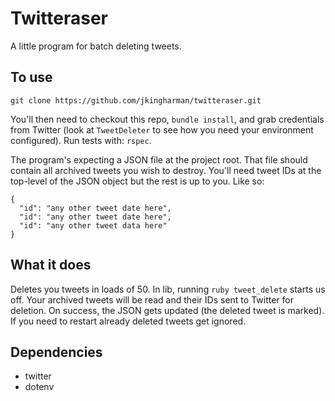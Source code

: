 # Twitteraser #

A little program for batch deleting tweets.

## To use ##

```
git clone https://github.com/jkingharman/twitteraser.git
```

You'll then need to checkout this repo, ```bundle install```, and grab credentials from Twitter (look at ```TweetDeleter``` to see how you need your environment configured). Run tests with: ```rspec```.

The program's expecting a JSON file at the project root. That file should contain all archived tweets you wish
to destroy. You'll need tweet IDs at the top-level of the JSON object but the rest is up to you. Like so:

```
{
  "id": "any other tweet date here",
  "id": "any other tweet date here",
  "id": "any other tweet data here"
}

```

## What it does ##

Deletes you tweets in loads of 50. In lib, running ``` ruby tweet_delete ``` starts us off. Your archived tweets will be read and their IDs sent to Twitter for deletion. On success, the JSON gets updated (the deleted tweet is marked). If you need to restart already deleted tweets get ignored.

## Dependencies ##

* twitter
* dotenv
